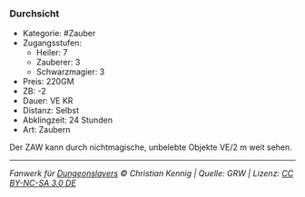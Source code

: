 ### Durchsicht

- Kategorie: #Zauber
- Zugangsstufen:
  - Heiler: 7
  - Zauberer: 3
  - Schwarzmagier: 3
- Preis: 220GM
- ZB: -2
- Dauer: VE KR
- Distanz: Selbst
- Abklingzeit: 24 Stunden
- Art: Zaubern



Der ZAW kann durch nichtmagische, unbelebte Objekte VE/2 m weit sehen.

---

_Fanwerk für [Dungeonslayers](https://www.dungeonslayers.net/) © Christian Kennig | Quelle: GRW | Lizenz: [CC BY-NC-SA 3.0 DE](https://creativecommons.org/licenses/by-nc-sa/3.0/de/)_
